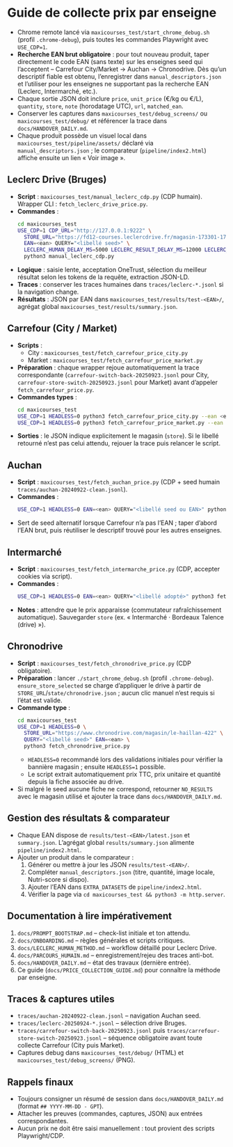 # Guide de collecte prix par enseigne

- Chrome remote lancé via `maxicourses_test/start_chrome_debug.sh` (profil `.chrome-debug`), puis toutes les commandes Playwright avec `USE_CDP=1`.
- **Recherche EAN brut obligatoire** : pour tout nouveau produit, taper directement le code EAN (sans texte) sur les enseignes seed qui l’acceptent – Carrefour City/Market → Auchan → Chronodrive. Dès qu’un descriptif fiable est obtenu, l’enregistrer dans `manual_descriptors.json` et l’utiliser pour les enseignes ne supportant pas la recherche EAN (Leclerc, Intermarché, etc.).
- Chaque sortie JSON doit inclure `price`, `unit_price` (€/kg ou €/L), `quantity`, `store`, `note` (horodatage UTC), `url`, `matched_ean`.
- Conserver les captures dans `maxicourses_test/debug_screens/` ou `maxicourses_test/debug/` et référencer la trace dans `docs/HANDOVER_DAILY.md`.
- Chaque produit possède un visuel local dans `maxicourses_test/pipeline/assets/` déclaré via `manual_descriptors.json` ; le comparateur (`pipeline/index2.html`) affiche ensuite un lien « Voir image ».

## Leclerc Drive (Bruges)
- **Script** : `maxicourses_test/manual_leclerc_cdp.py` (CDP humain). Wrapper CLI : `fetch_leclerc_drive_price.py`.
- **Commandes** :
  ```bash
  cd maxicourses_test
  USE_CDP=1 CDP_URL="http://127.0.0.1:9222" \
    STORE_URL="https://fd12-courses.leclercdrive.fr/magasin-173301-173301-bruges.aspx" \
    EAN=<ean> QUERY="<libellé seed>" \
    LECLERC_HUMAN_DELAY_MS=5000 LECLERC_RESULT_DELAY_MS=12000 LECLERC_PDP_DELAY_MS=7000 \
    python3 manual_leclerc_cdp.py
  ```
- **Logique** : saisie lente, acceptation OneTrust, sélection du meilleur résultat selon les tokens de la requête, extraction JSON-LD.
- **Traces** : conserver les traces humaines dans `traces/leclerc-*.jsonl` si la navigation change.
- **Résultats** : JSON par EAN dans `maxicourses_test/results/test-<EAN>/`, agrégat global `maxicourses_test/results/summary.json`.

## Carrefour (City / Market)
- **Scripts** :
  - City : `maxicourses_test/fetch_carrefour_price_city.py`
  - Market : `maxicourses_test/fetch_carrefour_price_market.py`
- **Préparation** : chaque wrapper rejoue automatiquement la trace correspondante (`carrefour-switch-back-20250923.jsonl` pour City, `carrefour-store-switch-20250923.jsonl` pour Market) avant d’appeler `fetch_carrefour_price.py`.
- **Commandes types** :
  ```bash
  cd maxicourses_test
  USE_CDP=1 HEADLESS=0 python3 fetch_carrefour_price_city.py --ean <ean> --query "<libellé>"
  USE_CDP=1 HEADLESS=0 python3 fetch_carrefour_price_market.py --ean <ean> --query "<libellé>"
  ```
- **Sorties** : le JSON indique explicitement le magasin (`store`). Si le libellé retourné n’est pas celui attendu, rejouer la trace puis relancer le script.

## Auchan
- **Script** : `maxicourses_test/fetch_auchan_price.py` (CDP + seed humain `traces/auchan-20240922-clean.jsonl`).
- **Commandes** :
  ```bash
  USE_CDP=1 HEADLESS=0 EAN=<ean> QUERY="<libellé seed ou EAN>" python3 fetch_auchan_price.py
  ```
- Sert de seed alternatif lorsque Carrefour n’a pas l’EAN ; taper d’abord l’EAN brut, puis réutiliser le descriptif trouvé pour les autres enseignes.

## Intermarché
- **Script** : `maxicourses_test/fetch_intermarche_price.py` (CDP, accepter cookies via script).
- **Commandes** :
  ```bash
  USE_CDP=1 HEADLESS=0 EAN=<ean> QUERY="<libellé adopté>" python3 fetch_intermarche_price.py
  ```
- **Notes** : attendre que le prix apparaisse (commutateur rafraîchissement automatique). Sauvegarder `store` (ex. « Intermarché · Bordeaux Talence (drive) »).

## Chronodrive
- **Script** : `maxicourses_test/fetch_chronodrive_price.py` (CDP obligatoire).
- **Préparation** : lancer `./start_chrome_debug.sh` (profil `.chrome-debug`). `ensure_store_selected` se charge d’appliquer le drive à partir de `STORE_URL`/`state/chronodrive.json` ; aucun clic manuel n’est requis si l’état est valide.
- **Commande type** :
  ```bash
  cd maxicourses_test
  USE_CDP=1 HEADLESS=0 \
    STORE_URL="https://www.chronodrive.com/magasin/le-haillan-422" \
    QUERY="<libellé seed>" EAN=<ean> \
    python3 fetch_chronodrive_price.py
  ```
  - `HEADLESS=0` recommandé lors des validations initiales pour vérifier la bannière magasin ; ensuite `HEADLESS=1` possible.
  - Le script extrait automatiquement prix TTC, prix unitaire et quantité depuis la fiche associée au drive.
- Si malgré le seed aucune fiche ne correspond, retourner `NO_RESULTS` avec le magasin utilisé et ajouter la trace dans `docs/HANDOVER_DAILY.md`.

## Gestion des résultats & comparateur
- Chaque EAN dispose de `results/test-<EAN>/latest.json` et `summary.json`. L’agrégat global `results/summary.json` alimente `pipeline/index2.html`.
- Ajouter un produit dans le comparateur :
  1. Générer ou mettre à jour les JSON `results/test-<EAN>/`.
  2. Compléter `manual_descriptors.json` (titre, quantité, image locale, Nutri-score si dispo).
  3. Ajouter l’EAN dans `EXTRA_DATASETS` de `pipeline/index2.html`.
  4. Vérifier la page via `cd maxicourses_test && python3 -m http.server`.

## Documentation à lire impérativement
1. `docs/PROMPT_BOOTSTRAP.md` – check-list initiale et ton attendu.
2. `docs/ONBOARDING.md` – règles générales et scripts critiques.
3. `docs/LECLERC_HUMAN_METHOD.md` – workflow détaillé pour Leclerc Drive.
4. `docs/PARCOURS_HUMAIN.md` – enregistrement/rejeu des traces anti-bot.
5. `docs/HANDOVER_DAILY.md` – état des travaux (dernière entrée).
6. Ce guide (`docs/PRICE_COLLECTION_GUIDE.md`) pour connaître la méthode par enseigne.

## Traces & captures utiles
- `traces/auchan-20240922-clean.jsonl` – navigation Auchan seed.
- `traces/leclerc-20250924-*.jsonl` – sélection drive Bruges.
- `traces/carrefour-switch-back-20250923.jsonl` puis `traces/carrefour-store-switch-20250923.jsonl` – séquence obligatoire avant toute collecte Carrefour (City puis Market).
- Captures debug dans `maxicourses_test/debug/` (HTML) et `maxicourses_test/debug_screens/` (PNG).

## Rappels finaux
- Toujours consigner un résumé de session dans `docs/HANDOVER_DAILY.md` (format `## YYYY-MM-DD - GPT`).
- Attacher les preuves (commandes, captures, JSON) aux entrées correspondantes.
- Aucun prix ne doit être saisi manuellement : tout provient des scripts Playwright/CDP.
